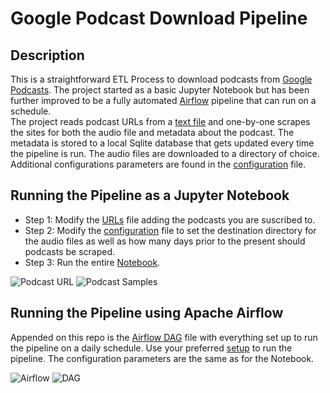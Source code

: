 # Google Podcast Download Pipeline

## Description
This is a straightforward ETL Process to download podcasts from [Google Podcasts](https://podcasts.google.com/). The project started as a basic Jupyter Notebook but has been further improved to be a fully automated [Airflow](https://airflow.apache.org/) pipeline that can run on a schedule. <br>
The project reads podcast URLs from a [text file](podcast_urls.txt) and one-by-one scrapes the sites for both the audio file and metadata about the podcast. The metadata is stored to a local Sqlite database that gets updated every time the pipeline is run. The audio files are downloaded to a directory of choice. Additional configurations parameters are found in the [configuration](config.yaml) file.

## Running the Pipeline as a Jupyter Notebook

- Step 1: Modify the [URLs](podcast_urls.txt) file adding the podcasts you are suscribed to.
- Step 2: Modify the [configuration](config.yam) file to set the destination directory for the audio files as well as how many days prior to the present should podcasts be scraped.
- Step 3: Run the entire [Notebook](notebook_version.ipynb).

![Podcast URL](imgs/podcasturl.jpg)
![Podcast Samples](imgs/Podcast_Samples.jpg)

## Running the Pipeline using Apache Airflow

Appended on this repo is the [Airflow DAG](DAG.py) file with everything set up to run the pipeline on a daily schedule. Use your preferred [setup](https://airflow.apache.org/docs/apache-airflow/stable/start.html) to run the pipeline. The configuration parameters are the same as for the Notebook.

![Airflow](imgs/Airflow.jpg)
![DAG](imgs/DAG.jpg)

